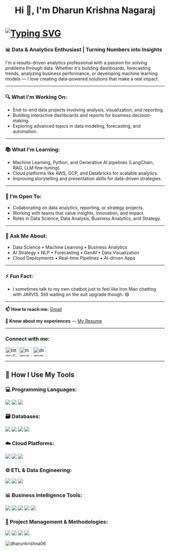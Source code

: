 <h1 align="center">Hi 👋, I'm Dharun Krishna Nagaraj</h1>

# [![Typing SVG](https://readme-typing-svg.demolab.com?font=Fira+Code&weight=1000&pause=1000&color=000000&width=600&lines=Hello!+I+am+a+Graduate+Student+at+UCONN;Welcome+to+my+Github+Page)](https://git.io/typing-svg)


### 📊 Data & Analytics Enthusiast | Turning Numbers into Insights

I'm a results-driven analytics professional with a passion for solving problems through data. Whether it's building dashboards, forecasting trends, analyzing business performance, or developing machine learning models — I love creating data-powered solutions that make a real impact.

---

### 🔍 What I'm Working On:
- End-to-end data projects involving analysis, visualization, and reporting.
- Building interactive dashboards and reports for business decision-making.
- Exploring advanced topics in data modeling, forecasting, and automation.

---

### 📚 What I'm Learning:
- Machine Learning, Python, and Generative AI pipelines (LangChain, RAG, LLM fine-tuning).
- Cloud platforms like AWS, GCP, and Databricks for scalable analytics.
- Improving storytelling and presentation skills for data-driven strategies.

---

### 🤝 I’m Open To:
- Collaborating on data analytics, reporting, or strategy projects.
- Working with teams that value insights, innovation, and impact.
- Roles in Data Science, Data Analysis, Business Analytics, and Strategy.

---

### 💬 Ask Me About:
- Data Science • Machine Learning • Business Analytics  
- AI Strategy • NLP • Forecasting • GenAI • Data Visualization  
- Cloud Deployments • Real-time Pipelines • AI-driven Apps

---

### ⚡ Fun Fact:
- I sometimes talk to my own chatbot just to feel like Iron Man chatting with JARVIS. Still waiting on the suit upgrade though. 😄

---

**📫 How to reach me:** [Gmail](mailto:dharunkrishnanagaraj@gmail.com)

**📄 Know about my experiences** — [My Resume](https://drive.google.com/file/d/184y9mUiyn-k1VlQSgRipanMSFpl8yw0q/view?usp=drive_link)

---

<h3 align="left">Connect with me:</h3>
<p align="left">
<a href="https://linkedin.com/in/https://www.linkedin.com/in/dharun-krishna-nagaraj/" target="blank"><img align="center" src="https://raw.githubusercontent.com/rahuldkjain/github-profile-readme-generator/master/src/images/icons/Social/linked-in-alt.svg" alt="https://www.linkedin.com/in/dharun-krishna-nagaraj/" height="30" width="40" /></a>
<a href="https://fb.com/tharun nagaraj" target="blank"><img align="center" src="https://raw.githubusercontent.com/rahuldkjain/github-profile-readme-generator/master/src/images/icons/Social/facebook.svg" alt="tharun nagaraj" height="30" width="40" /></a>
<a href="https://instagram.com/dharun._.nagaraj" target="blank"><img align="center" src="https://raw.githubusercontent.com/rahuldkjain/github-profile-readme-generator/master/src/images/icons/Social/instagram.svg" alt="dharun._.nagaraj" height="30" width="40" /></a>
</p>

---

## 🔧 How I Use My Tools



### 💻 Programming Languages:
<a href="https://www.python.org/" target="_blank"><img src="https://img.shields.io/badge/Python-3776AB?style=for-the-badge&logo=python&logoColor=white"/></a>
<a href="https://www.r-project.org/" target="_blank"><img src="https://img.shields.io/badge/R-276DC3?style=for-the-badge&logo=r&logoColor=white"/></a>
<a href="https://www.w3schools.com/sql/" target="_blank"><img src="https://img.shields.io/badge/SQL-003B57?style=for-the-badge&logo=sqlite&logoColor=white"/></a>


### 🗃️ Databases:
<a href="https://www.mysql.com/" target="_blank"><img src="https://img.shields.io/badge/MySQL-4479A1?style=for-the-badge&logo=mysql&logoColor=white"/></a>
<a href="https://www.mongodb.com/" target="_blank"><img src="https://img.shields.io/badge/MongoDB-47A248?style=for-the-badge&logo=mongodb&logoColor=white"/></a>
<a href="https://www.postgresql.org/" target="_blank"><img src="https://img.shields.io/badge/PostgreSQL-336791?style=for-the-badge&logo=postgresql&logoColor=white"/></a>
<a href="https://www.snowflake.com/" target="_blank"><img src="https://img.shields.io/badge/Snowflake-29B5E8?style=for-the-badge&logo=snowflake&logoColor=white"/></a>


### ☁️ Cloud Platforms:
<a href="https://aws.amazon.com/" target="_blank"><img src="https://img.shields.io/badge/AWS-232F3E?style=for-the-badge&logo=amazon-aws&logoColor=white"/></a>
<a href="https://cloud.google.com/" target="_blank"><img src="https://img.shields.io/badge/Google_Cloud-4285F4?style=for-the-badge&logo=google-cloud&logoColor=white"/></a>
<a href="https://www.databricks.com/" target="_blank"><img src="https://img.shields.io/badge/Databricks-EF3E42?style=for-the-badge&logo=databricks&logoColor=white"/></a>


### ⚙️ ETL & Data Engineering:
<a href="https://airflow.apache.org/" target="_blank"><img src="https://img.shields.io/badge/Airflow-017CEE?style=for-the-badge&logo=apache-airflow&logoColor=white"/></a>
<a href="https://hadoop.apache.org/" target="_blank"><img src="https://img.shields.io/badge/Hadoop-66CCFF?style=for-the-badge&logo=apache-hadoop&logoColor=black"/></a>
<a href="https://cloud.google.com/bigquery" target="_blank"><img src="https://img.shields.io/badge/BigQuery-336791?style=for-the-badge&logo=googlebigquery&logoColor=white"/></a>


### 📊 Business Intelligence Tools:
<a href="https://powerbi.microsoft.com/" target="_blank"><img src="https://img.shields.io/badge/Power_BI-F2C811?style=for-the-badge&logo=powerbi&logoColor=black"/></a>
<a href="https://www.tableau.com/" target="_blank"><img src="https://img.shields.io/badge/Tableau-E97627?style=for-the-badge&logo=tableau&logoColor=white"/></a>
<a href="https://www.microsoft.com/en-us/microsoft-365/excel" target="_blank"><img src="https://img.shields.io/badge/Excel-217346?style=for-the-badge&logo=microsoft-excel&logoColor=white"/></a>
<a href="https://www.jmp.com/en_us/home.html" target="_blank"><img src="https://img.shields.io/badge/JMP-007CBA?style=for-the-badge&logo=sas&logoColor=white"/></a>
<a href="https://marketingplatform.google.com/about/analytics/" target="_blank"><img src="https://img.shields.io/badge/Google_Analytics-E37400?style=for-the-badge&logo=googleanalytics&logoColor=white"/></a>


### 📅 Project Management & Methodologies:
<a href="https://www.atlassian.com/agile" target="_blank"><img src="https://img.shields.io/badge/Agile-28A745?style=for-the-badge"/></a>
<a href="https://www.scrum.org/" target="_blank"><img src="https://img.shields.io/badge/Scrum-6DB33F?style=for-the-badge"/></a>
<a href="https://kissflow.com/project/waterfall-project-management" target="_blank"><img src="https://img.shields.io/badge/Waterfall-007ACC?style=for-the-badge"/></a>
<a href="https://www.microsoft.com/en-us/microsoft-365/project" target="_blank"><img src="https://img.shields.io/badge/MS_Project-217346?style=for-the-badge&logo=microsoft&logoColor=white"/></a>


<p><img align="center" src="https://github-readme-stats.vercel.app/api/top-langs?username=dharunkrishna06&show_icons=true&locale=en&layout=compact" alt="dharunkrishna06" /></p>

